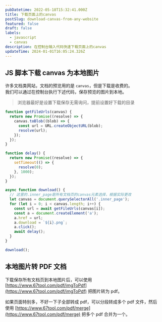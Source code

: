 ```yaml
---
pubDatetime: 2022-05-18T15:32:41.000Z
title: 下载页面上的canvas
postSlug: download-canvas-from-any-website
featured: false
draft: false
labels:
  - javascript
  - canvas
description: 在控制台输入代码快速下载页面上的canvas
updateTime: 2024-01-01T16:05:24.326Z
---
```


## JS 脚本下载 canvas 为本地图片

许多文档类网站，文档的预览用的是 `canvas`，但是下载是收费的。  
我们可以通过在控制台执行下述代码，保存预览的图片到本地。

> 浏览器最好是设置下载保存无需询问，提前设置好下载的目录

```javascript
function getFileUrls(canvas) {
  return new Promise((resolve) => {
    canvas.toBlob((blob) => {
      const url = URL.createObjectURL(blob);
      resolve(url);
    });
  });
}

function delay() {
  return new Promise((resolve) => {
    setTimeout(() => {
      resolve(0);
    }, 1000);
  });
}

async function download() {
  // 这里的.inner_page是所有文档页的canvas元素选择，根据实际更改
  let canvas = document.querySelectorAll('.inner_page');
  for (let i = 0; i < canvas.length; i++) {
    const url = await getFileUrls(canvas[i]);
    const a = document.createElement('a');
    a.href = url;
    a.download = `${i}.png`;
    a.click();
    await delay();
  }
}

download();
```

## 本地图片转 PDF 文档

下载保存所有文档页到本地图片后，可以使用 [https://www.67tool.com/pdf/imgToPdf](https://www.67tool.com/pdf/imgToPdf) 把图片转为 pdf。

如果页面特别多，不好一下子全部转成 pdf，可以分段转成多个 pdf 文件，然后使用 [https://www.67tool.com/pdf/merge](https://www.67tool.com/pdf/merge) 把多个 pdf 合并为一个。
